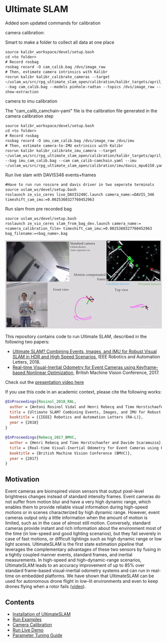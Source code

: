 # Ultimate SLAM

Added som updated commands for calibration

camera calibration:

Smart to make a folder to collect all data at one place
```
source kalibr_workspace/devel/setup.bash
cd <to folder>
# Record rosbag
rosbag record -O cam_calib.bag /dvs/image_raw
# Then, estimate camera intrinsics with Kalibr
rosrun kalibr kalibr_calibrate_cameras --target ~/uslam_ws/src/rpg_ultimate_slam_open/calibration/kalibr_targets/april_5x4.yaml --bag cam_calib.bag --models pinhole-radtan --topics /dvs/image_raw --show-extraction
```

camera to imu calibration

The "cam_calib_camchain-yaml" file is the calibration file generated in the camera calibration step
```
source kalibr_workspace/devel/setup.bash
cd <to folder>
# Record rosbag
rosbag record -O imu_cam_calib.bag /dvs/image_raw /dvs/imu
# Then, estimate camera-to-IMU extrinsics with Kalibr
rosrun kalibr kalibr_calibrate_imu_camera --target ~/uslam_ws/src/rpg_ultimate_slam_open/calibration/kalibr_targets/april_5x4.yaml --bag imu_cam_calib.bag --cam cam_calib-camchain.yaml --imu ~/uslam_ws/src/rpg_ultimate_slam_open/calibration/imu/davis_mpu6150.yaml
```
Run live slam with DAVIS346 events+frames
```
#Have to run run roscore and davis driver in two seperate terminals
source uslam_ws/devel/setup.bash
roslaunch ze_vio_ceres live_DAVIS240C.launch camera_name:=DAVIS_346 timeshift_cam_imu:=0.0025360327760452963
```
Run slam from pre recorded bag
```
source uslam_ws/devel/setup.bash
roslaunch ze_vio_ceres slam_from_bag_dev.launch camera_name:=<camera_calibration_file> timeshift_cam_imu:=0.0025360327760452963 bag_filename:=<bag_name>.bag
```








<p align="center">
    <a href="https://youtu.be/0hDGFFJQfmA">
        <img src="./resources/lasso.gif" alt="UltimateSlam"/>
    </a>
</p>

This repository contains code to run Ultimate SLAM, described in the following two papers:  
- [Ultimate SLAM? Combining Events, Images, and IMU for Robust Visual SLAM in HDR and High Speed Scenarios](http://rpg.ifi.uzh.ch/docs/RAL18_VidalRebecq.pdf), IEEE Robotics and Automation Letters, 2018.
- [Real-time Visual-Inertial Odometry for Event Cameras using Keyframe-based Nonlinear Optimization](http://rpg.ifi.uzh.ch/docs/BMVC17_Rebecq.pdf), British Machine Vision Conference, 2017.

Check out the [presentation video here](https://youtu.be/0hDGFFJQfmA)

If you use this code in an academic context, please cite the following works:

```bibtex
@InProceedings{Rosinol_2018_RAL,
  author = {Antoni Rosinol Vidal and Henri Rebecq and Timo Horstschaefer and Davide Scaramuzza},
  title = {Ultimate SLAM? Combining Events, Images, and IMU for Robust Visual SLAM in HDR and High Speed Scenarios},
  booktitle = {{IEEE} Robotics and Automation Letters (RA-L)},
  year = {2018}
}
```

```bibtex
@InProceedings{Rebecq_2017_BMVC,
  author = {Henri Rebecq and Timo Horstschaefer and Davide Scaramuzza},
  title = {Real-time Visual-Inertial Odometry for Event Cameras using Keyframe-based Nonlinear Optimization},
  booktitle = {British Machine Vision Conference (BMVC)},
  year = {2017}
}
```
## Motivation
Event cameras are bioinspired vision sensors that output pixel-level brightness changes instead of standard intensity frames. Event cameras do not suffer from motion blur and have a very high dynamic range, which enables them to provide reliable visual information during high-speed motions or in scenes characterized by high dynamic range. However, event cameras output only a little information when the amount of motion is limited, such as in the case of almost still motion. Conversely, standard cameras provide instant and rich information about the environment most of the time (in low-speed and good lighting scenarios), but they fail severely in case of fast motions, or difficult lightings such as high dynamic range or low light scenes. UltimateSLAM is the first state estimation pipeline that leverages the complementary advantages of these two sensors by fusing in a tightly coupled manner events, standard frames, and inertial measurements. In high-speed and high-dynamic-range scenarios, UltimateSLAM leads to an accuracy improvement of up to 85% over standard frame-based visual-inertial odometry systems and can run in real-time on embedded platforms. We have shown that UltimateSLAM can be used for autonomous drone flight in low-lit environments and even to keep drones flying when a rotor fails ([video](https://youtu.be/Ww8u0KH7Ugs)).

## Contents
- [Installation of UltimateSLAM](docs/Installation-of-UltimateSLAM.md)
- [Run Examples](docs/Run-Examples.md)
- [Camera Calibration](docs/Camera-Calibration.md)
- [Run Live Demo](docs/Run-Live-Demo.md)
- [Parameter Tuning Guide](docs/Parameter-Tuning-Guide.md) 
